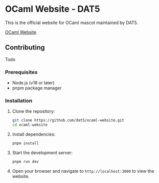 # OCaml Website - DAT5

This is the official website for OCaml mascot maintained by DAT5.

[OCaml Website](https://ocaml.dk)

## Contributing
Todo

### Prerequisites

- Node.js (v18 or later)
- pnpm package manager

### Installation

1. Clone the repository:
   ```bash
   git clone https://github.com/dat5/ocaml-website.git
   cd ocaml-website

2. Install dependencies:
   ```bash
   pnpm install
   ```
3. Start the development server:
   ```bash
   pnpm run dev
   ```
4. Open your browser and navigate to `http://localhost:3000` to view the website.

